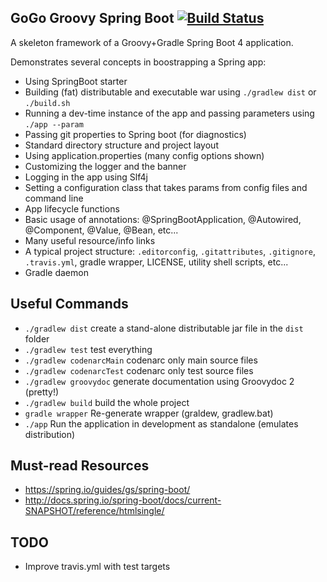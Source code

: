 ## GoGo Groovy Spring Boot [![Build Status](https://travis-ci.org/hexa1/gogo-groovy-spring-boot.svg)](https://travis-ci.org/hexa1/gogo-groovy-spring-boot)

A skeleton framework of a Groovy+Gradle Spring Boot 4 application.

Demonstrates several concepts in boostrapping a Spring app:

- Using SpringBoot starter
- Building (fat) distributable and executable war using `./gradlew dist` or `./build.sh`
- Running a dev-time instance of the app and passing parameters using `./app --param`
- Passing git properties to Spring boot (for diagnostics)
- Standard directory structure and project layout
- Using application.properties (many config options shown)
- Customizing the logger and the banner
- Logging in the app using Slf4j
- Setting a configuration class that takes params from config files and command line
- App lifecycle functions
- Basic usage of annotations: @SpringBootApplication, @Autowired, @Component, @Value, @Bean, etc...
- Many useful resource/info links
- A typical project structure: `.editorconfig`, `.gitattributes`, `.gitignore`, `.travis.yml`, gradle wrapper, LICENSE, utility shell scripts, etc...
- Gradle daemon

## Useful Commands

- `./gradlew dist` create a stand-alone distributable jar file in the `dist` folder
- `./gradlew test` test everything
- `./gradlew codenarcMain` codenarc only main source files
- `./gradlew codenarcTest` codenarc only test source files
- `./gradlew groovydoc` generate documentation using Groovydoc 2 (pretty!)
- `./gradlew build` build the whole project
- `gradle wrapper` Re-generate wrapper (graldew, gradlew.bat)
- `./app` Run the application in development as standalone (emulates distribution)

## Must-read Resources

- https://spring.io/guides/gs/spring-boot/
- http://docs.spring.io/spring-boot/docs/current-SNAPSHOT/reference/htmlsingle/

## TODO

- Improve travis.yml with test targets
